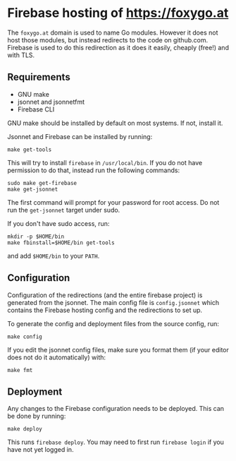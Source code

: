 # Firebase hosting of https://foxygo.at

The `foxygo.at` domain is used to name Go modules. However it does not
host those modules, but instead redirects to the code on github.com.
Firebase is used to do this redirection as it does it easily, cheaply
(free!) and with TLS.

## Requirements

* GNU make
* jsonnet and jsonnetfmt
* Firebase CLI

GNU make should be installed by default on most systems. If not, install
it.

Jsonnet and Firebase can be installed by running:

    make get-tools

This will try to install `firebase` in `/usr/local/bin`. If you do not
have permission to do that, instead run the following commands:

    sudo make get-firebase
    make get-jsonnet

The first command will prompt for your password for root access. Do not
run the `get-jsonnet` target under sudo.

If you don't have sudo access, run:

    mkdir -p $HOME/bin
    make fbinstall=$HOME/bin get-tools

and add `$HOME/bin` to your `PATH`.

## Configuration

Configuration of the redirections (and the entire firebase project) is
generated from the jsonnet. The main config file is `config.jsonnet`
which contains the Firebase hosting config and the redirections to set
up.

To generate the config and deployment files from the source config, run:

    make config

If you edit the jsonnet config files, make sure you format them (if your
editor does not do it automatically) with:

    make fmt

## Deployment

Any changes to the Firebase configuration needs to be deployed. This can
be done by running:

    make deploy

This runs `firebase deploy`. You may need to first run `firebase login`
if you have not yet logged in.

